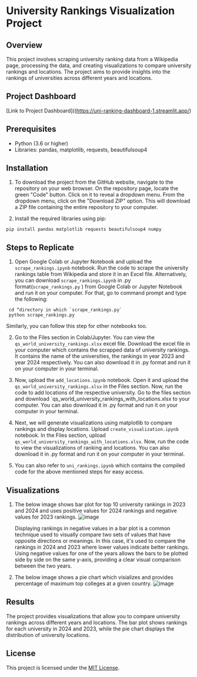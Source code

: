 # University Rankings Visualization Project

## Overview
This project involves scraping university ranking data from a Wikipedia page, processing the data, and creating visualizations to compare university rankings and locations. The project aims to provide insights into the rankings of universities across different years and locations.

## Project Dashboard
[Link to Project Dashboard]((https://uni-ranking-dashboard-1.streamlit.app/)
## Prerequisites
- Python (3.6 or higher)
- Libraries: pandas, matplotlib, requests, beautifulsoup4

## Installation
1.	To download the project from the GitHub website, navigate to the repository on your web browser. On the repository page, locate the green "Code" button. Click on it to reveal a dropdown menu. From the dropdown menu, click on the "Download ZIP" option. This will download a ZIP file containing the entire repository to your computer.

2.	 Install the required libraries using pip:
   ```
   pip install pandas matplotlib requests beautifulsoup4 numpy
   ```

## Steps to Replicate
1.	Open Google Colab or Jupyter Notebook and upload the `scrape_rankings.ipynb` notebook. Run the code to scrape the university rankings table from Wikipedia and store it in an Excel file. 
Alternatively, you can download `scrape_rankings.ipynb`  in .py format(`scrape_rankings.py`  ) from Google Colab or Jupyter Notebook and run it on your computer. For that, go to command prompt and type the following:

  ```
   cd “directory in which `scrape_rankings.py`  
   python scrape_rankings.py
   ```
Similarly, you can follow this step for other notebooks too.

2.	Go to the Files section in Colab/Jupyter. You can view the `qs_world_university_rankings.xlsx` excel file. Download the excel file in your computer which contains the scrapped data of university rankings. It contains the name of the universities, the rankings in year 2023 and year 2024 respectively. You can also download it in .py format and run it on your computer in your terminal.



3.	Now, upload the `add_locations.ipynb` notebook. Open it and upload the `qs_world_university_rankings.xlsx` in the Files section. Now, run the code to add locations of the respective university. Go to the files section and download `qs_world_university_rankings_with_locations.xlsx to your computer. You can also download it in .py format and run it on your computer in your terminal.


4.	Next, we will generate visualizations using matplotlib to compare rankings and display locations. Upload `create_visualization.ipynb` notebook. In the Files section, upload `qs_world_university_rankings_with_locations.xlsx`. Now, run the code to view the visualizations of ranking and locations. You can also download it in .py format and run it on your computer in your terminal.

5.	You can also refer to `uni_rankings.ipynb` which contains the compiled code for the above mentioned steps for easy access. 

## Visualizations
1. The below image shows bar plot for top 10 university rankings in 2023 and 2024 and uses positive values for 2024 rankings and negative values for 2023 rankings.
   ![image](https://github.com/ahanadasg/University-Rankings/assets/113302918/c0fefdc5-5484-4e6f-8746-33d0c2cc4e19)

   Displaying rankings in negative values in a bar plot is a common technique used to visually compare two sets of values that have opposite directions or meanings. In         this case, it's used to compare the rankings in 2024 and 2023 where lower values indicate better rankings. Using negative values for one of the years allows the bars to 
   be plotted side by side on the same y-axis, providing a clear visual comparison between the two years.

2. The below image shows a pie chart which visializes and provides percentage of maximum top colleges at a given country.
   ![image](https://github.com/ahanadasg/University-Rankings/assets/113302918/a4ca9dc0-eacb-4190-a094-17a55be91f4c)


## Results
The project provides visualizations that allow you to compare university rankings across different years and locations. The bar plot shows rankings for each university in 2024 and 2023, while the pie chart displays the distribution of university locations.


## License
This project is licensed under the [MIT License](LICENSE).
